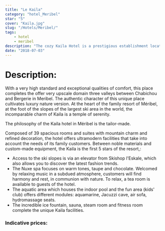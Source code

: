 ```yaml
---
title: "Le Kaila"
category: "hotel_Meribel"
star: "5"
cover: "Kaila.jpg"
slug: "/Hotels/Meribel/"
tags:
    - hotel
    - meribel
description: "The cozy Kaila Hotel is a prestigious establishment located in the French Alps in Meribel, Savoie, which opened its doors in December 2012. Offering a unique lifestyle and forged by 50 years of know-how, the Dallery family makes this hotel , a magical place. "
date: "2018-07-03"
--- 
```

 
# Description:
With a very high standard and exceptional qualities of comfort, this place completes the offer very upscale domain three valleys between Chabichou and Bergerie in Meribel.
The authentic character of this unique place cultivates luxury nature version. At the heart of the family resort of Méribel, at the foot of the slopes of the largest ski area in the world, the incomparable charm of Kaila is a temple of serenity.

The philosophy of the Kaila hotel in Méribel is the tailor-made.

Composed of 39 spacious rooms and suites with mountain charm and refined decoration, the hotel offers ultramodern facilities that take into account the needs of its family customers.
Between noble materials and custom-made equipment, the Kaila is the first 5 stars of the resort,:
- Access to the ski slopes is via an elevator from Skishop l'Eskale, which also allows you to discover the latest fashion trends.
- The Nuxe spa focuses on warm tones, taupe and chocolate. Welcomed by relaxing music in a subdued atmosphere, customers will find harmony and rest, in communion with nature. To relax, a tea room is available to guests of the hotel.
- The aquatic area which houses the indoor pool and the fun area (kids' club) offers different modules: aquamarine, Jacuzzi cave, air sofa, hydromassage seats.
- The incredible ice fountain, sauna, steam room and fitness room complete the unique Kaila facilities.

### Indicative prices: